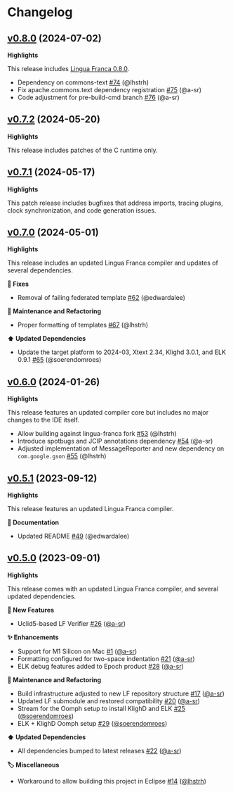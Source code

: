 # Changelog
 
## [v0.8.0](https://github.com/lf-lang/epoch/tree/v0.8.0) (2024-07-02)

**Highlights**

This release includes [Lingua Franca 0.8.0](https://github.com/lf-lang/lingua-franca/releases/tag/v0.8.0).

- Dependency on commons-text [\#74](https://github.com/lf-lang/epoch/pull/74) (@lhstrh)
- Fix apache.commons.text dependency registration [\#75](https://github.com/lf-lang/epoch/pull/75) (@a-sr)
- Code adjustment for pre-build-cmd branch [\#76](https://github.com/lf-lang/epoch/pull/76) (@a-sr)

 
## [v0.7.2](https://github.com/lf-lang/epoch/tree/v0.7.2) (2024-05-20)

**Highlights**

This release includes patches of the C runtime only.


 
## [v0.7.1](https://github.com/lf-lang/epoch/tree/v0.7.1) (2024-05-17)

**Highlights**

This patch release includes bugfixes that address imports, tracing plugins, clock synchronization, and code generation issues.


 
## [v0.7.0](https://github.com/lf-lang/epoch/tree/v0.7.0) (2024-05-01)

**Highlights**

This release includes an updated Lingua Franca compiler and updates of several dependencies.

**🔧 Fixes**

- Removal of failing federated template [\#62](https://github.com/lf-lang/epoch/pull/62) (@edwardalee)

**🚧 Maintenance and Refactoring**

- Proper formatting of templates [\#67](https://github.com/lf-lang/epoch/pull/67) (@lhstrh)

**⬆️ Updated Dependencies**

- Update the target platform to 2024-03, Xtext 2.34, Klighd 3.0.1, and ELK 0.9.1 [\#65](https://github.com/lf-lang/epoch/pull/65) (@soerendomroes)


 
## [v0.6.0](https://github.com/lf-lang/epoch/tree/v0.6.0) (2024-01-26)

**Highlights**

This release features an updated compiler core but includes no major changes to the IDE itself.

- Allow building against lingua-franca fork [\#53](https://github.com/lf-lang/epoch/pull/53) (@lhstrh)
- Introduce spotbugs and JCIP annotations dependency [\#54](https://github.com/lf-lang/epoch/pull/54) (@a-sr)
- Adjusted implementation of MessageReporter and new dependency on `com.google.gson` [\#55](https://github.com/lf-lang/epoch/pull/55) (@lhstrh)

 
## [v0.5.1](https://github.com/lf-lang/epoch/tree/v0.5.1) (2023-09-12)

**Highlights**

This release features an updated Lingua Franca compiler.

**📖 Documentation**

- Updated README [\#49](https://github.com/lf-lang/epoch/pull/49) (@edwardalee)


 
## [v0.5.0](https://github.com/lf-lang/epoch/tree/v0.5.0) (2023-09-01)

**Highlights**

This release comes with an updated Lingua Franca compiler, and several updated dependencies.

**🚀 New Features**

- Uclid5-based LF Verifier [\#26](https://github.com/lf-lang/epoch/pull/26) ([@a-sr](https://github.com/a-sr))

**✨ Enhancements**

- Support for M1 Silicon on Mac [\#1](https://github.com/lf-lang/epoch/pull/1) ([@a-sr](https://github.com/a-sr))
- Formatting configured for two-space indentation [\#21](https://github.com/lf-lang/epoch/pull/21) ([@a-sr](https://github.com/a-sr))
- ELK debug features added to Epoch product [\#28](https://github.com/lf-lang/epoch/pull/28) ([@a-sr](https://github.com/a-sr))

**🚧 Maintenance and Refactoring**

- Build infrastructure adjusted to new LF repository structure [\#17](https://github.com/lf-lang/epoch/pull/17) ([@a-sr](https://github.com/a-sr))
- Updated LF submodule and restored compatibility [\#20](https://github.com/lf-lang/epoch/pull/20) ([@a-sr](https://github.com/a-sr))
- Stream for the Oomph setup to install KlighD and ELK [\#25](https://github.com/lf-lang/epoch/pull/25) ([@soerendomroes](https://github.com/soerendomroes))
- ELK + KlighD Oomph setup [\#29](https://github.com/lf-lang/epoch/pull/29) ([@soerendomroes](https://github.com/soerendomroes))

**⬆️ Updated Dependencies**

- All dependencies bumped to latest releases [\#22](https://github.com/lf-lang/epoch/pull/22) ([@a-sr](https://github.com/a-sr))

**🏷️ Miscellaneous**

- Workaround to allow building this project in Eclipse [\#14](https://github.com/lf-lang/epoch/pull/14) ([@lhstrh](https://github.com/lhstrh))



